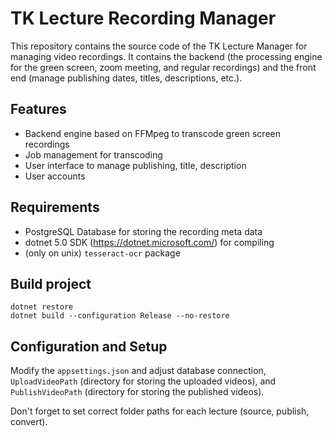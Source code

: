 # TK Lecture Recording Manager

This repository contains the source code of the TK Lecture Manager for managing video recordings. It contains the backend (the processing engine for the green screen, zoom meeting, and regular recordings) and the front end (manage publishing dates, titles, descriptions, etc.).

## Features
* Backend engine based on FFMpeg to transcode green screen recordings
* Job management for transcoding
* User interface to manage publishing, title, description
* User accounts

## Requirements
* PostgreSQL Database for storing the recording meta data
* dotnet 5.0 SDK (https://dotnet.microsoft.com/) for compiling
* (only on unix) ```tesseract-ocr``` package

## Build project
```
dotnet restore
dotnet build --configuration Release --no-restore
```

## Configuration and Setup
Modify the ```appsettings.json``` and adjust database connection, ```UploadVideoPath``` (directory for storing the uploaded videos), and ```PublishVideoPath``` (directory for storing the published videos).

Don't forget to set correct folder paths for each lecture (source, publish, convert).